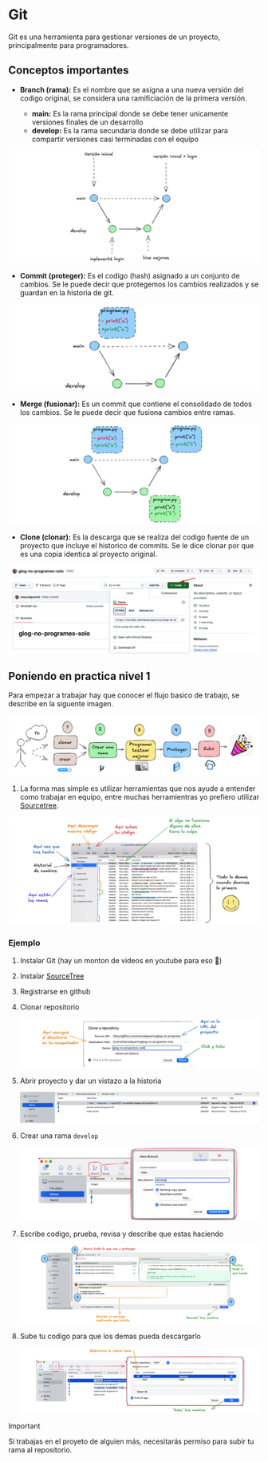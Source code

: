 # Git

Git es una herramienta para gestionar versiones de un proyecto, principalmente para programadores.

## Conceptos importantes

- **Branch (rama):** Es el nombre que se asigna a una nueva versión del codigo original, se considera una ramificiación de la primera versión.

  - **main:** Es la rama principal donde se debe tener unicamente versiones finales de un desarrollo
  - **develop:** Es la rama secundaria donde se debe utilizar para compartir versiones casi terminadas con el equipo

![1728967202179](image/git.readme/1728967202179.png)

- **Commit (proteger):** Es el codigo (hash) asignado a un conjunto de cambios. Se le puede decir que protegemos los cambios realizados y se guardan en la historia de git.

![1728967168963](image/git.readme/1728967168963.png)

- **Merge (fusionar):** Es un commit que contiene el consolidado de todos los cambios. Se le puede decir que fusiona cambios entre ramas.

![1728967455747](image/git.readme/1728967455747.png)

- **Clone (clonar):** Es la descarga que se realiza del codigo fuente de un proyecto que incluye el historico de commits. Se le dice clonar por que es una copia identica al proyecto original.

![1728967686539](image/git.readme/1728967686539.png)

## Poniendo en practica nivel 1

Para empezar a trabajar hay que conocer el flujo basico de trabajo, se describe en la siguente imagen.

![1728969613682](image/git.readme/1728969613682.png)

1. La forma mas simple es utilizar herramientas que nos ayude a entender como trabajar en equipo, entre muchas herramientras yo prefiero utilizar [Sourcetree](https://www.sourcetreeapp.com/).

![1728969421787](image/git.readme/1728969421787.png)

### Ejemplo

1. Instalar Git (hay un monton de videos en youtube para eso 🙂)
2. Instalar [SourceTree](https://www.sourcetreeapp.com/)
3. Registrarse en github
4. Clonar repositorio

   ![1728970199443](image/git.readme/1728970199443.png)
5. Abrir proyecto y dar un vistazo a la historia

   ![1728970038224](image/git.readme/1728970038224.png)
6. Crear una rama `develop`

   ![1728970392323](image/git.readme/1728970392323.png)
7. Escribe codigo, prueba, revisa y describe que estas haciendo

   ![1728970752342](image/git.readme/1728970752342.png)
8. Sube tu codigo para que los demas pueda descargarlo

   ![1728970958989](image/git.readme/1728970958989.png)

> [!IMPORTANT]
> Si trabajas en el proyeto de alguien más, necesitarás permiso para subir tu rama al repositorio.
